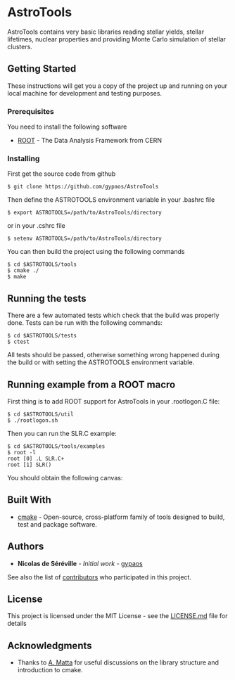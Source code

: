 # AstroTools 

AstroTools contains very basic libraries reading stellar yields, stellar lifetimes, nuclear properties and providing Monte Carlo simulation of stellar clusters.

## Getting Started

These instructions will get you a copy of the project up and running on your local machine for development and testing purposes.

### Prerequisites

You need to install the following software
* [ROOT](https://root.cern.ch/) - The Data Analysis Framework from CERN

### Installing

First get the source code from github
```
$ git clone https://github.com/gypaos/AstroTools
```

Then define the ASTROTOOLS environment variable in your .bashrc file
```
$ export ASTROTOOLS=/path/to/AstroTools/directory
```
or in your .cshrc file
```
$ setenv ASTROTOOLS=/path/to/AstroTools/directory
```

You can then build the project using the following commands
```
$ cd $ASTROTOOLS/tools
$ cmake ./
$ make
```
## Running the tests

There are a few automated tests which check that the build was properly done. Tests can be run with the following commands:
```
$ cd $ASTROTOOLS/tests
$ ctest
```
All tests should be passed, otherwise something wrong happened during the build or with setting the ASTROTOOLS environment variable.


## Running example from a ROOT macro 
First thing is to add ROOT support for AstroTools in your .rootlogon.C file:
```
$ cd $ASTROTOOLS/util
$ ./rootlogon.sh
```

Then you can run the SLR.C example:
```
$ cd $ASTROTOOLS/tools/examples
$ root -l
root [0] .L SLR.C+
root [1] SLR()
```

You should obtain the following canvas:

## Built With

* [cmake](https://cmake.org/) - Open-source, cross-platform family of tools designed to build, test and package software.

## Authors

* **Nicolas de Séréville** - *Initial work* - [gypaos](https://github.com/gypaos)

See also the list of [contributors](https://github.com/your/project/contributors) who participated in this project.

## License

This project is licensed under the MIT License - see the [LICENSE.md](LICENSE.md) file for details

## Acknowledgments

* Thanks to [A. Matta](https://github.com/adrien-matta/) for useful discussions on the library structure and introduction to cmake.

